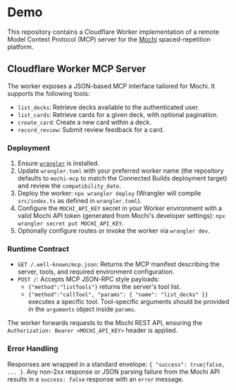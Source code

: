 # Demo

This repository contains a Cloudflare Worker implementation of a remote Model Context Protocol (MCP) server for the [Mochi](https://mochi.cards) spaced-repetition platform.

## Cloudflare Worker MCP Server

The worker exposes a JSON-based MCP interface tailored for Mochi. It supports the following tools:

- `list_decks`: Retrieve decks available to the authenticated user.
- `list_cards`: Retrieve cards for a given deck, with optional pagination.
- `create_card`: Create a new card within a deck.
- `record_review`: Submit review feedback for a card.

### Deployment

1. Ensure [`wrangler`](https://developers.cloudflare.com/workers/wrangler/) is installed.
2. Update `wrangler.toml` with your preferred worker name (the repository defaults to `mochi-mcp` to match the Connected Builds deployment target) and review the `compatibility_date`.
3. Deploy the worker: `npx wrangler deploy` (Wrangler will compile `src/index.ts` as defined in `wrangler.toml`).
4. Configure the `MOCHI_API_KEY` secret in your Worker environment with a valid Mochi API token (generated from Mochi's developer settings): `npx wrangler secret put MOCHI_API_KEY`.
5. Optionally configure routes or invoke the worker via `wrangler dev`.

### Runtime Contract

- `GET /.well-known/mcp.json`: Returns the MCP manifest describing the server, tools, and required environment configuration.
- `POST /`: Accepts MCP JSON-RPC style payloads:
  - `{"method":"listTools"}` returns the server's tool list.
  - `{"method":"callTool", "params": { "name": "list_decks" }}` executes a specific tool. Tool-specific arguments should be provided in the `arguments` object inside `params`.

The worker forwards requests to the Mochi REST API, ensuring the `Authorization: Bearer <MOCHI_API_KEY>` header is applied.

### Error Handling

Responses are wrapped in a standard envelope: `{ "success": true|false, ... }`. Any non-2xx response or JSON parsing failure from the Mochi API results in a `success: false` response with an `error` message.
